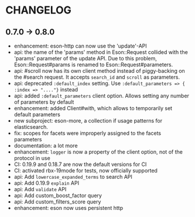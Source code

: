 # CHANGELOG

## 0.7.0 -> 0.8.0

* enhancement: eson-http can now use the 'update'-API
* api: the name of the 'params' method in Eson::Request collided with the 'params' parameter of the update API. Due to this problem, Eson::Request#params is renamed to Eson::Request#parameters.
* api: #scroll now has its own client method instead of piggy-backing on the #search request. It accepts `search_id` and `scroll` as parameters.
* api: deprecated `:default_index` setting. Use `:default_parameters => { :index => "...."}` instead
* api: added `:default_parameters` client option. Allows setting any number of parameters by default
* enhancement: added Client#with, which allows to temporarily set default parameters
* new subproject: eson-more, a collection if usage patterns for elasticsearch.
* fix: scopes for facets were improperly assigned to the facets parameters
* documentation: a lot more
* enhancement: `logger` is now a property of the client option, not of the
protocol in use
* CI: 0.19.9 and 0.18.7 are now the default versions for CI
* CI: activated rbx-19mode for tests, now officially supported
* api: Add `lowercase_expanded_terms` to search API
* api: Add 0.19.9 `explain` API
* api: Add `validate` API
* api: Add custom_boost_factor query
* api: Add custom_filters_score query
* enhancement: eson now uses persistent http
